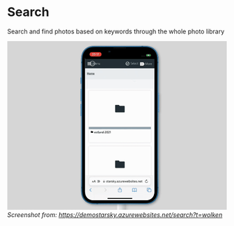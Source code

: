 # Search

Search and find photos based on keywords through the whole photo library

![Rename](../assets/search_cloud_v050.gif)
_Screenshot from: https://demostarsky.azurewebsites.net/search?t=wolken_


